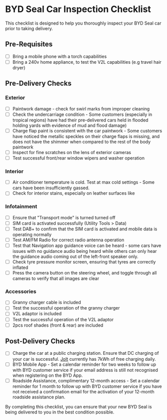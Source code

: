 # BYD Seal Car Inspection Checklist

This checklist is designed to help you thoroughly inspect your BYD Seal car prior to taking delivery.

## Pre-Requisites
- [ ] Bring a mobile phone with a torch capabilities
- [ ] Bring a 240v home appliance, to test the V2L capabilities (e.g travel hair dryer)

## Pre-Delivery Checks

### Exterior

- [ ] Paintwork damage - check for swirl marks from improper cleaning
- [ ] Check the undercarriage condition -  Some customers (especially in tropical regions) have had their pre-delivered cars held in flooded holding yards with evidence of mud and flood damage)
- [ ] Charge flap paint is consistent with the car paintwork - Some customers have noticed the metallic speckles on their charge flaps is missing, and does not have the shimmer when compared to the rest of the body paintwork
- [ ] Inspect for fine scratches on the lens of exterior cameras
- [ ] Test successful front/rear window wipers and washer operation

### Interior

- [ ] Air conditioner temperature is cold. Test at max cold settings - Some cars have been insufficiently gassed.
- [ ] Check for interior stains, especially on leather surfaces like 

### Infotainment

- [ ] Ensure that "Transport mode" is turned turned off
- [ ] SIM card is activated successfully (Utility Tools > Data)
- [ ] Test DAB+ to confirm that the SIM card is activated and mobile data is operating normally
- [ ] Test AM/FM Radio for correct radio antenna operation
- [ ] Test that Navigation app guidance voice can be heard - some cars have issues with no guidance audio being heard while others can only hear the guidance audio coming out of the left-front speaker only.
- [ ] Check tyre pressure monitor screen, ensuring that tyres are correctly inflated
- [ ] Press the camera button on the steering wheel, and toggle through all cameras to verify that all images are clear

### Accessories

- [ ] Granny charger cable is included
- [ ] Test the successful operation of the granny charger
- [ ] V2L adaptor is included
- [ ] Test the successful operation of the V2L adaptor
- [ ] 2pcs roof shades (front & rear) are included

## Post-Delivery Checks

- [ ] Charge the car at a public charging station. Ensure that DC charging of your car is successful. [Jolt](https://jolt.com.au/) currently has 7kWh of free charging daily.
- [ ] BYD Mobile App - Set a calendar reminder for two weeks to follow up with BYD customer service if your email address is still not recognised when registering on the BYD App.
- [ ] Roadside Assistance, complimentary 12-month access - Set a calendar reminder for 1 month to follow up with BYD customer service if you have not received a confirmation email for the activation of your 12-month roadside assistance plan.

By completing this checklist, you can ensure that your new BYD Seal is being delivered to you in the best condition possible.
